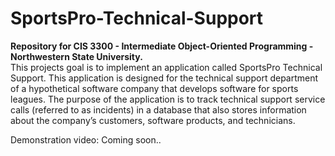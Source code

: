 # SportsPro-Technical-Support

<b>Repository for CIS 3300 - Intermediate Object-Oriented Programming - Northwestern State University.</b>
<br>
This projects goal is to implement an application called SportsPro Technical Support. This application is designed for the technical support department of a 
hypothetical software company that develops software for sports leagues. The purpose of the application is to track technical support service calls 
(referred to as incidents) in a database that also stores information about the company’s customers, software products, and technicians. 

Demonstration video: Coming soon..
